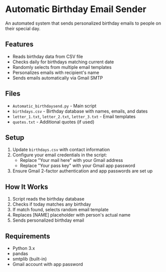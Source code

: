 # Automatic Birthday Email Sender

An automated system that sends personalized birthday emails to people on their special day.

## Features
- Reads birthday data from CSV file
- Checks daily for birthdays matching current date
- Randomly selects from multiple email templates
- Personalizes emails with recipient's name
- Sends emails automatically via Gmail SMTP

## Files
- `Automatic_birthdaysend.py` - Main script
- `birthdays.csv` - Birthday database with names, emails, and dates
- `letter_1.txt`, `letter_2.txt`, `letter_3.txt` - Email templates
- `quotes.txt` - Additional quotes (if used)

## Setup
1. Update `birthdays.csv` with contact information
2. Configure your email credentials in the script:
   - Replace "Your mail here" with your Gmail address
   - Replace "Your pass key" with your Gmail app password
3. Ensure Gmail 2-factor authentication and app passwords are set up

## How It Works
1. Script reads the birthday database
2. Checks if today matches any birthday
3. If match found, selects random email template
4. Replaces [NAME] placeholder with person's actual name
5. Sends personalized birthday email

## Requirements
- Python 3.x
- pandas
- smtplib (built-in)
- Gmail account with app password
